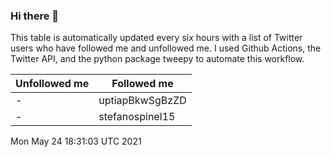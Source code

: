 ### Hi there 👋

This table is automatically updated every six hours with a list of Twitter users who have followed me and unfollowed me. I used Github Actions, the Twitter API, and the python package tweepy to automate this workflow.

| Unfollowed me |  Followed me |
| --- | --- |
|-|uptiapBkwSgBzZD|
|-|stefanospinel15|
Mon May 24 18:31:03 UTC 2021
